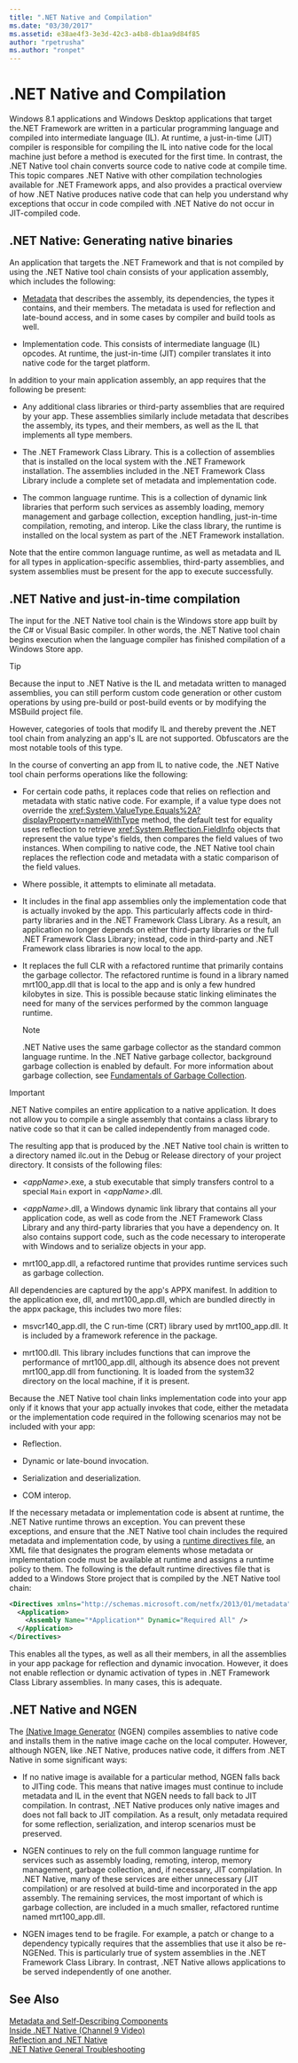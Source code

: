 ```yaml
---
title: ".NET Native and Compilation"
ms.date: "03/30/2017"
ms.assetid: e38ae4f3-3e3d-42c3-a4b8-db1aa9d84f85
author: "rpetrusha"
ms.author: "ronpet"
---
```

# .NET Native and Compilation
Windows 8.1 applications and Windows Desktop applications that target the.NET Framework are written in a particular programming language and compiled into intermediate language (IL). At runtime, a just-in-time (JIT) compiler is responsible for compiling the IL into native code for the local machine just before a method is executed for the first time. In contrast, the .NET Native tool chain converts source code to native code at compile time. This topic compares .NET Native with other compilation technologies available for .NET Framework apps, and also provides a practical overview of how .NET Native produces native code that can help you understand why exceptions that occur in code compiled with .NET Native do not occur in JIT-compiled code.  
  
## .NET Native: Generating native binaries  
 An application that targets the .NET Framework and that is not compiled by using the .NET Native tool chain consists of your application assembly, which includes the following:  
  
-   [Metadata](../../../docs/standard/metadata-and-self-describing-components.md) that describes the assembly, its dependencies, the types it contains, and their members. The metadata is used for reflection and late-bound access, and in some cases by compiler and build tools as well.  
  
-   Implementation code. This consists of intermediate language (IL) opcodes. At runtime, the just-in-time (JIT) compiler translates it into native code for the target platform.  
  
 In addition to your main application assembly, an app requires that the following be present:  
  
-   Any additional class libraries or third-party assemblies that are required by your app. These assemblies similarly include metadata that describes the assembly, its types, and their members, as well as the IL that implements all type members.  
  
-   The .NET Framework Class Library. This is a collection of assemblies that is installed on the local system with the .NET Framework installation. The assemblies included in the .NET Framework Class Library include a complete set of metadata and implementation code.  
  
-   The common language runtime. This is a collection of dynamic link libraries that perform such services as assembly loading, memory management and garbage collection, exception handling, just-in-time compilation, remoting, and interop. Like the class library, the runtime is installed on the local system as part of the .NET Framework installation.  
  
 Note that the entire common language runtime, as well as metadata and IL for all types in application-specific assemblies, third-party assemblies, and system assemblies must be present for the app to execute successfully.  
  
## .NET Native and just-in-time compilation  
 The input for the .NET Native tool chain is the Windows store app built by the C# or Visual Basic compiler. In other words, the .NET Native tool chain begins execution when the language compiler has finished compilation of a Windows Store app.  
  
> [!TIP]
>  Because the input to .NET Native is the IL and metadata written to managed assemblies, you can still perform custom code generation or other custom operations by using pre-build or post-build events or by modifying the MSBuild project file.  
>   
>  However, categories of tools that modify IL and thereby prevent the .NET tool chain from analyzing an app's IL are not supported. Obfuscators are the most notable tools of this type.  
  
 In the course of converting an app from IL to native code, the .NET Native tool chain performs operations like the following:  
  
-   For certain code paths, it replaces code that relies on reflection and metadata with static native code. For example, if a value type does not override the <xref:System.ValueType.Equals%2A?displayProperty=nameWithType> method, the default test for equality uses reflection to retrieve <xref:System.Reflection.FieldInfo> objects that represent the value type's fields, then compares the field values of two instances. When compiling to native code, the .NET Native tool chain replaces the reflection code and metadata with a static comparison of the field values.  
  
-   Where possible, it attempts to eliminate all metadata.  
  
-   It includes in the final app assemblies only the implementation code that is actually invoked by the app. This particularly affects code in third-party libraries and in the .NET Framework Class Library. As a result, an application no longer depends on either third-party libraries or the full .NET Framework Class Library; instead, code in third-party and .NET Framework class libraries is now local to the app.  
  
-   It replaces the full CLR with a refactored runtime that primarily contains the garbage collector. The refactored runtime is found in a library named mrt100_app.dll that is local to the app and is only a few hundred kilobytes in size. This is possible because static linking eliminates the need for many of the services performed by the common language runtime.  
  
    > [!NOTE]
    >  .NET Native uses the same garbage collector as the standard common language runtime. In the .NET Native garbage collector, background garbage collection is enabled by default. For more information about garbage collection, see [Fundamentals of Garbage Collection](../../../docs/standard/garbage-collection/fundamentals.md).  
  
> [!IMPORTANT]
>  .NET Native compiles an entire application to a native application. It does not allow you to compile a single assembly that contains a class library to native code so that it can be called independently from managed code.  
  
 The resulting app that is produced by the .NET Native tool chain is written to a directory named ilc.out in the Debug or Release directory of your project directory. It consists of the following files:  
  
-   *\<appName>*.exe, a stub executable that simply transfers control to a special `Main` export in *\<appName>*.dll.  
  
-   *\<appName>*.dll, a Windows dynamic link library that contains all your application code, as well as code from the .NET Framework Class Library and any third-party libraries that you have a dependency on.  It also contains support code, such as the code necessary to interoperate with Windows and to serialize objects in your app.  
  
-   mrt100_app.dll, a refactored runtime that provides runtime services such as garbage collection.  
  
 All dependencies are captured by the app's APPX manifest.  In addition to the application exe, dll, and mrt100_app.dll, which are bundled directly in the appx package, this includes two more files:  
  
-   msvcr140_app.dll, the C run-time (CRT) library used by mrt100_app.dll. It is included by a framework reference in the package.  
  
-   mrt100.dll. This library includes functions that can improve the performance of mrt100_app.dll, although its absence does not prevent mrt100_app.dll from functioning. It is loaded from the system32 directory on the local machine, if it is present.  
  
 Because the .NET Native tool chain links implementation code into your app only if it knows that your app actually invokes that code, either the metadata or the implementation code required in the following scenarios may not be included with your app:  
  
-   Reflection.  
  
-   Dynamic or late-bound invocation.  
  
-   Serialization and deserialization.  
  
-   COM interop.  
  
 If the necessary metadata or implementation code is absent at runtime, the .NET Native runtime throws an exception. You can prevent these exceptions, and ensure that the .NET Native tool chain includes the required metadata and implementation code, by using a [runtime directives file](../../../docs/framework/net-native/runtime-directives-rd-xml-configuration-file-reference.md), an XML file that designates the program elements whose metadata or implementation code must be available at runtime and assigns a runtime policy to them. The following is the default runtime directives file that is added to a Windows Store project that is compiled by the .NET Native tool chain:  
  
```xml  
<Directives xmlns="http://schemas.microsoft.com/netfx/2013/01/metadata">  
  <Application>  
    <Assembly Name="*Application*" Dynamic="Required All" />  
  </Application>  
</Directives>  
```  
  
 This enables all the types, as well as all their members, in all the assemblies in your app package for reflection and dynamic invocation. However, it does not enable reflection or dynamic activation of types in .NET Framework Class Library assemblies. In many cases, this is adequate.  
  
## .NET Native and NGEN  
 The [(Native Image Generator](../../../docs/framework/tools/ngen-exe-native-image-generator.md) (NGEN) compiles assemblies to native code and installs them in the native image cache on the local computer. However, although NGEN, like .NET Native, produces native code, it differs from .NET Native in some significant ways:  
  
-   If no native image is available for a particular method, NGEN falls back to JITing code. This means that native images must continue to include metadata and IL in the event that NGEN needs to fall back to JIT compilation. In contrast, .NET Native produces only native images and does not fall back to JIT compilation. As a result, only metadata required for some reflection, serialization, and interop scenarios must be preserved.  
  
-   NGEN continues to rely on the full common language runtime for services such as assembly loading, remoting, interop, memory management, garbage collection, and, if necessary, JIT compilation. In .NET Native, many of these services are either unnecessary (JIT compilation) or are resolved at build-time and incorporated in the app assembly. The remaining services, the most important of which is garbage collection, are included in a much smaller, refactored runtime named mrt100_app.dll.  
  
-   NGEN images tend to be fragile. For example, a patch or change to a dependency typically requires that the assemblies that use it also be re-NGENed. This is particularly true of system assemblies in the .NET Framework Class Library. In contrast, .NET Native allows applications to be served independently of one another.  
  
## See Also  
 [Metadata and Self-Describing Components](../../../docs/standard/metadata-and-self-describing-components.md)  
 [Inside .NET Native (Channel 9 Video)](http://channel9.msdn.com/Shows/Going+Deep/Inside-NET-Native)  
 [Reflection and .NET Native](../../../docs/framework/net-native/reflection-and-net-native.md)  
 [.NET Native General Troubleshooting](../../../docs/framework/net-native/net-native-general-troubleshooting.md)
